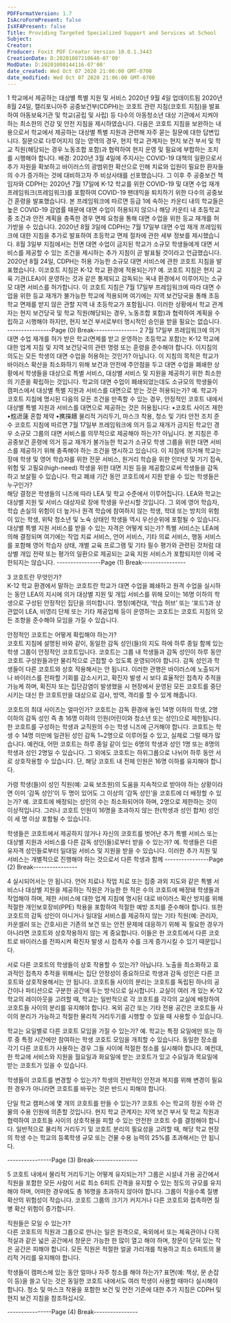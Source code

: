 ```yaml
---
PDFFormatVersion: 1.7
IsAcroFormPresent: false
IsXFAPresent: false
Title: Providing Targeted Specialized Support and Services at School
Subject: 
Creator: 
Producer: Foxit PDF Creator Version 10.0.1.3443
CreationDate: D:20201007210640-07'00'
ModDate: D:20201008144116-07'00'
date_created: Wed Oct 07 2020 21:06:00 GMT-0700
date_modified: Wed Oct 07 2020 21:06:00 GMT-0700
---
```

1 
학교에서 제공하는 대상별 특별 지원 및 서비스 
2020년 9월 4일 업데이트됨 
2020년 8월 24일, 캘리포니아주 공중보건부(CDPH)는 코호트 관련 지침(코호트 지침)을 
발표하여 아동보육기관 및 학교(공립 및 사립) 등 다수의 아동청소년 대상 기관에서 
지켜야 하는 최소한의 건강 및 안전 지침을 제시하였습니다. 다음은 코호트 지침을 
보완하는 내용으로서 학교에서 제공하는 대상별 특별 지원과 관련해 자주 묻는 질문에 
대한 답변입니다. 질문으로 다루어지지 않는 영역의 경우, 현지 학교 관계자는 현지 보건 
부서 및 학교 직원(해당되는 경우 노동조합 포함)과 협력하여 현지 운영 및 필요에 
부합하는 조치를 시행해야 합니다. 
배경: 2020년 3월 4일에 주지사는 COVID-19 대책의 일환으로서 추가 자원을 확보하고 
바이러스의 광범위한 확산으로 인해 치료와 입원이 필요한 환자들의 수가 증가하는 것에 
대비하고자 주 비상사태를 선포했습니다. 그 이후 주 공중보건 책임자와 CDPH는 
2020년 7월 17일에 K-12 학교를 위한 COVID-19 및 대면 수업 재개 
프레임워크(프레임워크)를 포함하여 COVID-19 팬데믹을 퇴치하기 위한 다수의 
공중보건 훈령을 발표했습니다. 
본 프레임워크에 따르면 등급 1에 속하는 카운티 내의 학교들은 높은 COVID-19 감염률 
때문에 대면 수업이 허용되지 않으나 해당 카운티 내 초등학교 중 조건과 안전 계획을 
충족한 경우 면제 요청을 통해 대면 수업을 위한 등교 재개를 허가받을 수 있습니다. 
2020년 8월 3일에 CDPH는 7월 17일부 대면 수업 재개 프레임워크에 대한 지침을 
추가로 발표하여 초등학교 면제 절차에 관한 세부 정보를 제시했습니다. 8월 3일부 
지침에서는 전면 대면 수업이 금지된 학교가 소규모 학생들에게 대면 서비스를 제공할 
수 있는 조건을 제시하는 추가 지침이 곧 발표될 것이라고 언급했습니다. 2020년 8월 
24일, CDPH는 허용 가능한 소규모 대면 서비스에 관한 코호트 지침을 발표했습니다. 
이코호트 지침은 K-12 학교 환경에 적용되는가?
예. 코호트 지침은 현지 교육 기관(LEA)이 운영하는 것과 같은 통제되고 감독되는 옥내
환경에서 이루어지는 소규모 대면 서비스를 허가합니다. 이 코호트 지침은 7월 17일부
프레임워크에 따라 대면 수업을 위한 등교 재개가 불가능한 학교에 적용되며 여기에는
지역 보건당국을 통해 초등학교 면제를 받지 않은 관할 지역 내 초등학교가 포함됩니다.
이러한 상황에서 학교 관계자는 현지 보건당국 및 학교 직원(해당되는 경우, 노동조합
포함)과 협력하여 계획을 수립하고 시행해야 하지만, 현지 보건 부서로부터 명시적인
승인을 받을 필요는 없습니다.
----------------Page (0) Break----------------
2 
7월 17일부 프레임워크에 의거 대면 수업 재개를 허가 받은 학교(면제를 받고 운영하는 
초등학교 포함)는 K-12 학교에 대한 업계 지침 및 지역 보건당국의 관련 명령 또는 훈령을 
준수해야 합니다. 
이지침의 의도는 모든 학생의 대면 수업을 허용하는 것인가?
아닙니다. 이 지침의 목적은 학교가 바이러스 확산을 최소화하기 위해 보건과 안전에
주안점을 두고 대면 수업을 폐쇄한 상황에서 학생들을 대상으로 특별 서비스, 대상별
서비스 및 지원을 제공하기 위한 최소한의 기준을 확립하는 것입니다.
학교의 대면 수업이 폐쇄되었는데도 소규모의 학생들이 캠퍼스에서 대상별 특별 지원과 
서비스를 대면으로 받는 것은 허용되는가? 
예. 학교가 코호트 지침에 명시된 다음의 모든 조건을 만족할 수 있는 경우, 안정적인 
코호트 내에서 대상별 특별 지원과 서비스를 대면으로 제공하는 것은 허용됩니다: 
•코호트 사이즈 제한
•䆪䢎䔎 혼합 제약
•㩗㩞䞲 물리적 거리두기, 마스크 착용, 청소 및 기타 안전 조치 준수
코호트 지침에 따르면 7월 17일부 프레임워크에 의거 등교 재개가 금지된 학교인 경우 
소규모 그룹의 대면 서비스를 의무적으로 제공해야 하는가? 
아닙니다. 본 지침은 주 공중보건 훈령에 의거 등교 재개가 불가능한 학교가 소규모 학생 
그룹을 위한 대면 서비스를 제공하기 위해 충족해야 하는 조건을 명시하고 있습니다. 이 
지침에 의거해 학교는 장애 학생 및 영어 학습자를 위한 전문 서비스, 원거리 학습을 위한 
인터넷 및 기기 접속, 위험 및 고필요(high-need) 학생을 위한 대면 지원 등을 
제공함으로써 학생들을 감독하고 보살필 수 있습니다. 
학교 폐쇄 기간 동안 코호트에서 지원 받을 수 있는 학생들은 누구인가?   
해당 결정은 학생들의 니즈에 따라 LEA 및 학교 수준에서 이루어집니다. LEA와 학교는 
대상별 지원 및 서비스 대상자로 장애 학생을 우선시할 것입니다. 그 외에 영어 학습자, 
학습 손실의 위험이 더 높거나 원격 학습에 참여하지 않는 학생, 학대 또는 방치의 위험이 
있는 학생, 위탁 청소년 및 노숙 상태인 학생들 역시 우선순위에 포함될 수 있습니다. 
대상별 특별 지원 서비스를 받을 수 있는 자격은 어떻게 되는가? 
특별 서비스는 LEA에 의해 결정되며 여기에는 작업 치료 서비스, 언어 서비스, 기타 의료 
서비스, 행동 서비스를 포함해 영어 학습자 상태, 개별 교육 프로그램 및 기타 필수 
평가와 관련된 것처럼 대상별 개입 전략 또는 평가의 일환으로 제공되는 교육 지원 
서비스가 포함되지만 이에 국한되지는 않습니다. 
----------------Page (1) Break----------------
 
 
 
  3 
코호트란 무엇인가?   
K-12 학교 환경에서 말하는 코호트란 학교가 대면 수업을 폐쇄하고 원격 수업을 
실시하는 동안 LEA의 지시에 의거 대상별 지원 및 개입 서비스를 위해 모이는 16명 
이하의 학생으로 구성된 안정적인 집단을 의미합니다. 명칭(예컨대, ‘학습 허브’ 또는 
‘포드’)과 상관없이 LEA, 비영리 단체 또는 기타 제공업체 등이 운영하는 코호트는 
코호트 지침의 모든 조항을 준수해야 모임을 가질 수 있습니다. 
 
안정적인 코호트는 어떻게 확립해야 하는가?    
코호트 지침에 설명된 바와 같이, 동일한 감독 성인(들)의 지도 하에 하루 종일 함께 있는 
학생 그룹이 안정적인 코호트입니다. 코호트는 그룹 내 학생들과 감독 성인이 하루 동안 
코호트 구성원들과만 물리적으로 근접할 수 있도록 운영되어야 합니다. 감독 성인과 
학생들이 다른 코호트와 상호 작용해서는 안 됩니다. 이러한 관행은 바이러스에 
노출되거나 바이러스를 전파할 기회를 감소시키고, 확진자 발생 시 보다 효율적인 
접촉자 추적을 가능케 하며, 확진자 또는 집단감염이 발생했을 시 현장에서 운영된 모든 
코호트를 중단시키는 대신 한 코호트만을 대상으로 검사, 방역, 격리를 할 수 있게 
해줍니다. 
 
코호트의 최대 사이즈는 얼마인가? 
코호트는 감독 환경에 놓인 14명 이하의 학생, 2명 이하의 감독 성인 즉 총 16명 이하의 
인원(어린이와 청소년 또는 성인)으로 제한됩니다. 한 코호트를 구성하는 학생과 
교직원의 수는 학생 니즈에 근거해야 합니다. 코호트는 학생 수 14명 미만에 일관된 성인 
감독 1~2명으로 이루어질 수 있고, 실제로 그럴 때가 많습니다. 예컨대, 어떤 코호트는 
하루 종일 같이 있는 6명의 학생과 성인 1명 또는 8명의 학생과 성인 2명일 수 있습니다. 
그 외에도 코호트는 하위그룹으로 나뉘어 하루 동안 서로 상호작용할 수 있습니다. 단, 
해당 코호트 내 전체 인원은 16명 이하를 유지해야 합니다. 
 
가령 학생(들)이 성인 직원(예: 교육 보조원)의 도움을 지속적으로 받아야 하는 
상황이라면 이미 ‘감독 성인’이 두 명이 있어도 그 이상의 ‘감독 성인’을 코호트에 더 
배정할 수 있는가? 
예. 코호트에 배정되는 성인의 수는 최소화되어야 하며, 2명으로 제한하는 것이 
이상적입니다. 그러나 코호트 인원이 16명을 초과하지 않는 한(학생과 성인 합쳐) 성인이 
세 명 이상 포함될 수 있습니다. 
 
학생들은 코호트에서 제공하지 않거나 자신의 코호트를 벗어난 추가 특별 서비스 또는 
대상별 지원과 서비스를 다른 감독 성인(들)로부터 받을 수 있는가? 
예. 학생들은 다른 유자격 성인들로부터 일대일 서비스 및 지원을 받을 수 있습니다. 
이러한 추가 지원 및 서비스는 개별적으로 진행해야 하는 것으로서 다른 학생과 함께 
----------------Page (2) Break----------------
 
 
 
  4 
실시되어서는 안 됩니다. 언어 치료나 작업 치료 또는 집중 과외 지도와 같은 특별 
서비스나 대상별 지원을 제공하는 직원은 가능한 한 적은 수의 코호트에 배정돼 
학생들과 작업해야 하며, 제한 서비스에 대한 업계 지침에 명시된 대로 바이러스 확산 
방지를 위해 적절한 개인보호장비(PPE) 착용을 포함하여 적절한 예방 조치를 준수해야 
합니다. 또한 코호트의 감독 성인이 아니거나 일대일 서비스를 제공하지 않는 기타 
직원(예: 관리자, 카운셀러 또는 간호사)은 기존의 보건 또는 안전 문제에 대응하기 위해 
꼭 필요한 경우가 아니라면 코호트와 상호작용하지 않는 게 중요합니다. 이들은 한 
코호트에서 다른 코호트로 바이러스를 전파시켜 확진자 발생 시 접촉자 수를 크게 
증가시킬 수 있기 때문입니다. 
 
서로 다른 코호트의 학생들이 상호 작용할 수 있는가? 
아닙니다. 노출을 최소화하고 효과적인 접촉자 추적을 위해서는 집단 안정성이 
중요하므로 학생과 감독 성인은 다른 코호트와 상호작용해서는 안 됩니다. 코호트들 
사이의 분리는 코호트를 독립된 하나의 공간이나 파티션으로 구분한 공간에 두는 
방식으로 실시합니다. 교실이 여러 개 있는 K-12 학교의 레이아웃을 고려할 때, 학교는 
일반적으로 각 코호트를 각각의 교실에 배정하여 코호트들 사이의 분리를 유지해야 
합니다. 옥외 공간 또는 기타 전용 공간은 코호트들 사이의 분리가 가능하고 적절한 
물리적 거리두기를 시행할 수 있을 때 사용할 수 있습니다. 
 
학교는 요일별로 다른 코호트 모임을 가질 수 있는가? 
예. 학교는 특정 요일에만 또는 하루 중 특정 시간에만 참여하는 학생 코호트 모임을 
개최할 수 있습니다. 동일한 장소를 각기 다른 코호트가 사용하는 경우 그들 사이에 
적절한 청소를 실시해야 합니다. 예컨대, 한 학교에 서비스와 지원을 월요일과 화요일에 
받는 코호트가 있고 수요일과 목요일에 받는 코호트가 있을 수 있습니다. 
 
학생들이 코호트를 변경할 수 있는가? 
학생의 전반적인 안전과 복지를 위해 변경이 필요한 경우가 아니라면 코호트를 바꾸는 
것은 반드시 피해야 합니다. 
 
단일 학교 캠퍼스에 몇 개의 코호트를 만들 수 있는가? 
코호트 수는 학교의 정원 수와 건물의 수용 인원에 의존할 것입니다. 현지 학교 관계자는 
지역 보건 부서 및 학교 직원과 협력하여 코호트들 사이의 상호작용을 피할 수 있는 
안전한 코호트 수를 결정해야 합니다. 일반적으로 물리적 거리두기 및 코호트 분리의 
필요성을 고려할 때, 해당 학교 현장의 학생 수는 학교의 등록학생 규모 또는 건물 수용 
능력의 25%를 초과해서는 안 됩니다. 
 
----------------Page (3) Break----------------
 
 
 
  5 
코호트 내에서 물리적 거리두기는 어떻게 유지되는가? 
그룹은 시설내 가용 공간에서 직원을 포함한 모든 사람이 서로 최소 6피트 간격을 유지할 
수 있는 정도의 규모를 유지해야 하며, 어떠한 경우에도 총 16명을 초과하지 않아야 
합니다. 그룹이 작을수록 질병 확산의 위험성이 작습니다. 코호트 그룹의 크기가 
커지거나 다른 코호트와 접촉하면 질병 확산 위험이 증가합니다. 
 
직원들은 모일 수 있는가?   
다른 코호트의 직원과 그룹으로 만나는 일은 원격으로, 옥외에서 또는 체육관이나 
다목적실과 같은 넓은 공간에서 창문은 가능한 한 많이 열고 해야 하며, 창문이 닫혀 있는 
작은 공간은 피해야 합니다. 모든 직원은 적절한 얼굴 가리개를 착용하고 최소 6피트의 
물리적 거리를 유지해야 합니다. 
 
학생들이 캠퍼스에 있는 동안 얼마나 자주 청소를 해야 하는가? 
표면(예: 책상, 문 손잡이 등)을 쓸고 닦는 것은 동일한 코호트 내에서도 여러 학생이 
사용할 때마다 실시해야 합니다. 청소 및 마스크 착용을 포함한 보건 및 안전 기준에 대한 
추가 지침은 CDPH 및 현지 보건 지침을 참조하십시오. 
 
 
 
 
----------------Page (4) Break----------------

